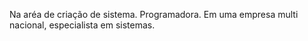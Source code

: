 Na aréa de criação de sistema. Programadora.
Em uma empresa multi nacional, especialista em sistemas.
